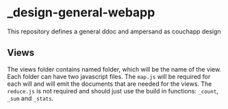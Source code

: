 # _design-general-webapp
This repository defines a general ddoc and ampersand as couchapp design


## Views 

The views folder contains named folder, which will be the name of the view. Each folder can have two javascript files. The `map.js` will be required for each will and will emit the documents that are needed for the views. The `reduce.js` is not required and should just use the build in functions: `_count`, `_sum` and `_stats`.


